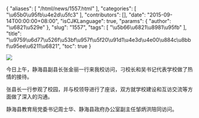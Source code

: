 {
    "aliases": [
        "/html/news/1557.html"
    ],
    "categories": [
        "\u65b0\u95fb\u4e2d\u5fc3"
    ],
    "contributors": [],
    "date": "2015-09-14T00:00:00+08:00",
    "isCJKLanguage": true,
    "params": {
        "author": "\u6821\u529e"
    },
    "slug": "1557",
    "tags": [
        "\u5b66\u6821\u8981\u95fb"
    ],
    "title": "\u9759\u6d77\u526f\u53bf\u957f\u5f20\u91d1\u4e3d\u4e00\u884c\u8bbf\u95ee\u6211\u6821",
    "toc": true
}

![](https://cdn.tfls.online/mirror/full/298226b8073fb541102907cad8a84a64b14f731a.jpg)




  





今日上午，静海县副县长张金丽一行来我校访问，刁校长和吴书记代表学校做了热情的接待。




张县长一行参观了校园，并与校领导进行了座谈，双方就学校建设和互访交流等方面做了深入的沟通。




静海县教育局党委书记周士华、静海县政府办公室副主任邹炳洪陪同访问。




  



